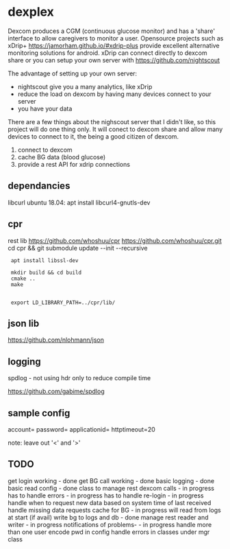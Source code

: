 # dexplex
Dexcom produces a CGM (continuous glucose monitor) and has a 'share' interface to allow caregivers to monitor a user.
Opensource projects such as xDrip+ https://jamorham.github.io/#xdrip-plus provide excellent alternative monitoring solutions for android.  xDrip can connect directly to dexcom share or you can setup your own server with https://github.com/nightscout

The advantage of setting up your own server:
* nightscout give you a many analytics, like xDrip
* reduce the load on dexcom by having many devices connect to your server
* you have your data

There are a few things about the nighscout server that I didn't like, so this project will do one thing only.  It will conect to dexcom share and allow many devices to connect to it, the being a good citizen of dexcom.

1. connect to dexcom
2. cache BG data (blood glucose)
3. provide a rest API for xdrip connections



 dependancies
 ----------------
 libcurl
  ubuntu 18.04: apt install libcurl4-gnutls-dev 

  cpr
  ----------------------------------
  rest lib
     https://github.com/whoshuu/cpr
     https://github.com/whoshuu/cpr.git
     cd cpr && git submodule update --init --recursive

     apt install libssl-dev

     mkdir build && cd build
     cmake ..
     make
     

     export LD_LIBRARY_PATH=../cpr/lib/

  json lib
  -------------------------------------
  https://github.com/nlohmann/json


  logging
  -------------------------------------
  spdlog - not using hdr only to reduce compile time

  https://github.com/gabime/spdlog

sample config
-----------------------
account=<your account login>
password=<account pwd>
applicationid=<app id>
httptimeout=20

note: leave out '<' and '>'


TODO
------------------------------------
get login working - done
get BG call working - done
basic logging - done
basic read config - done
class to manage rest dexcom calls - in progress
 has to handle errors - in progress
 has to handle re-login  - in progress
 handle when to request new data based on system time of last received
 handle missing data requests
cache for BG - in progress
 will read from logs at start (if avail)
write bg to logs and db - done
manage rest reader and writer - in progress
notifications of problems- - in progress
handle more than one user
encode pwd in config
handle errors in classes under mgr class


